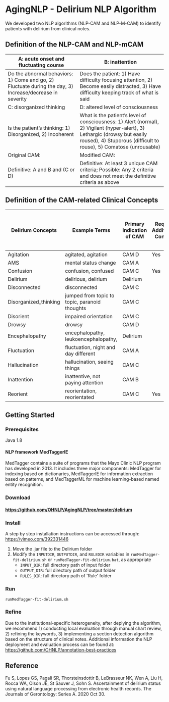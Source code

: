 # AgingNLP - Delirium NLP Algorithm

We developed two NLP algorithms (NLP-CAM and NLP-M-CAM) to identify patients with delirium from clinical notes.

## Definition of the NLP-CAM and NLP-mCAM

| A: acute onset and fluctuating course                                                                    | B: inattention                                                                                                                                                                                   |
| -------------------------------------------------------------------------------------------------------- | ------------------------------------------------------------------------------------------------------------------------------------------------------------------------------------------------ |
| Do the abnormal behaviors: 1) Come and go, 2) Fluctuate during the day, 3) Increase/decrease in severity | Does the patient: 1) Have difficulty focusing attention, 2) Become easily distracted, 3) Have difficulty keeping track of what is said                                                           |
| C: disorganized thinking                                                                                 | D: altered level of consciousness                                                                                                                                                                |
| Is the patient’s thinking: 1) Disorganized, 2) Incoherent                                                | What is the patient’s level of consciousness: 1) Alert (normal), 2) Vigilant (hyper-alert), 3) Lethargic (drowsy but easily roused), 4) Stuporous (difficult to rouse), 5) Comatose (unrousable) |
| Original CAM:                                                                                            | Modified CAM:                                                                                                                                                                                    |
| Definitive: A and B and (C or D)                                                                         | Definitive: At least 3 unique CAM criteria; Possible: Any 2 criteria and does not meet the definitive criteria as above                                                                          |

## Definition of the CAM-related Clinical Concepts

| Delirium Concepts     | Example Terms                                 | Primary Indication of CAM | Require Additional Context | Potential Direct Indication of Delirium Status |
| --------------------- | --------------------------------------------- | ------------------------- | -------------------------- | ---------------------------------------------- |
| Agitation             | agitated, agitation                           | CAM D                     | Yes                        | No                                             |
| AMS                   | mental status change                          | CAM A                     |                            | No                                             |
| Confusion             | confusion, confused                           | CAM C                     | Yes                        | No                                             |
| Delirium              | delirious, delirium                           | Delirium                  |                            | Yes                                            |
| Disconnected          | disconnected                                  | CAM C                     |                            | No                                             |
| Disorganized_thinking | jumped from topic to topic, paranoid thoughts | CAM C                     |                            | No                                             |
| Disorient             | impaired orientation                          | CAM C                     |                            | No                                             |
| Drowsy                | drowsy                                        | CAM D                     |                            | No                                             |
| Encephalopathy        | encephalopathy, leukoencephalopathy,          | Delirium                  |                            | Yes                                            |
| Fluctuation           | fluctuation, night and day different          | CAM A                     |                            | No                                             |
| Hallucination         | hallucination, seeing things                  | CAM C                     |                            | No                                             |
| Inattention           | inattentive, not paying attention             | CAM B                     |                            | No                                             |
| Reorient              | reorientation, reorientated                   | CAM C                     | Yes                        | No                                             |

## Getting Started

### Prerequisites

Java 1.8

#### NLP framework MedTaggerIE

MedTagger contains a suite of programs that the Mayo Clinic NLP program has developed in 2013. It includes three major components: MedTagger for indexing based on dictionaries, MedTaggerIE for information extraction based on patterns, and MedTaggerML for machine learning-based named entity recognition.

### Download

#### https://github.com/OHNLP/AgingNLP/tree/master/delirium

### Install

A step by step installation instructions can be accessed through:
https://vimeo.com/392331446

1. Move the .jar file to the Delirium folder
2. Modify the `INPUTDIR`, `OUTPUTDIR`, and `RULEDIR` variables in `runMedTagger-fit-delirium.sh` or `runMedTagger-fit-delirium.bat`, as appropriate
   - `INPUT_DIR`: full directory path of input folder
   - `OUTPUT_DIR`: full directory path of output folder
   - `RULES_DIR`: full directory path of 'Rule' folder

### Run

```
runMedTagger-fit-delirium.sh
```

### Refine

Due to the institutional-specific heterogeneity, after deplying the algorithm, we recommend 1) conducting local evaluation through manual chart review, 2) refining the keywords, 3) implementing a section detection algorithm based on the structure of clinical notes. Additional information the NLP deployment and evaluation process can be found at: https://github.com/OHNLP/annotation-best-practices

## Reference

Fu S, Lopes GS, Pagali SR, Thorsteinsdottir B, LeBrasseur NK, Wen A, Liu H, Rocca WA, Olson JE, St Sauver J, Sohn S. Ascertainment of delirium status using natural language processing from electronic health records. The Journals of Gerontology: Series A. 2020 Oct 30.
